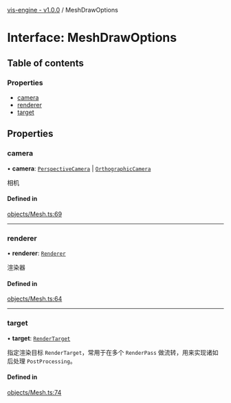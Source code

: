 [vis-engine - v1.0.0](../index.md) / MeshDrawOptions

# Interface: MeshDrawOptions

## Table of contents

### Properties

- [camera](MeshDrawOptions.md#camera)
- [renderer](MeshDrawOptions.md#renderer)
- [target](MeshDrawOptions.md#target)

## Properties

### camera

• **camera**: [`PerspectiveCamera`](../classes/PerspectiveCamera.md) \| [`OrthographicCamera`](../classes/OrthographicCamera.md)

相机

#### Defined in

[objects/Mesh.ts:69](https://github.com/sakitam-gis/vis-engine/blob/master/src/objects/Mesh.ts?at&#x3D;92e1850#line&#x3D;69)

___

### renderer

• **renderer**: [`Renderer`](../classes/Renderer.md)

渲染器

#### Defined in

[objects/Mesh.ts:64](https://github.com/sakitam-gis/vis-engine/blob/master/src/objects/Mesh.ts?at&#x3D;92e1850#line&#x3D;64)

___

### target

• **target**: [`RenderTarget`](../classes/RenderTarget.md)

指定渲染目标 `RenderTarget`，常用于在多个 `RenderPass` 做流转，用来实现诸如后处理 `PostProcessing`。

#### Defined in

[objects/Mesh.ts:74](https://github.com/sakitam-gis/vis-engine/blob/master/src/objects/Mesh.ts?at&#x3D;92e1850#line&#x3D;74)
